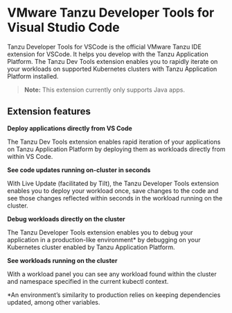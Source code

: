 # VMware Tanzu Developer Tools for Visual Studio Code

Tanzu Developer Tools for VSCode is the official VMware Tanzu IDE extension for VSCode.
It helps you develop with the Tanzu Application Platform.
The Tanzu Dev Tools extension enables you to rapidly iterate on your workloads on supported Kubernetes
clusters with Tanzu Application Platform installed.

>**Note:** This extension currently only supports Java apps.

## <a id="extension-features"></a> Extension features

**Deploy applications directly from VS Code**

The Tanzu Dev Tools extension enables rapid iteration of your applications on Tanzu Application Platform by deploying them as workloads directly from within VS Code.

**See code updates running on-cluster in seconds**

With Live Update (facilitated by Tilt), the Tanzu Developer Tools extension enables you to deploy your workload once, save changes to the code and see those changes reflected within seconds in the workload running on the cluster.

**Debug workloads directly on the cluster**

The Tanzu Developer Tools extension enables you to debug your application in a production-like environment* by debugging on your Kubernetes cluster enabled by Tanzu Application Platform.

**See workloads running on the cluster**

With a workload panel you can see any workload found within the cluster and namespace specified in the current kubectl context.

*An environment’s similarity to production relies on keeping dependencies updated, among other variables.
